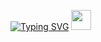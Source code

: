 <a href="https://git.io/typing-svg"><img src="https://readme-typing-svg.herokuapp.com?font=Fira+Code&pause=1000&color=8782F7&background=77DAFF43&center=true&width=435&lines=Hi+there,+I'm+Vitalii" alt="Typing SVG" /></a>
<img src="https://github.com/blackcater/blackcater/raw/main/images/Hi.gif" height="32"/></h1>
